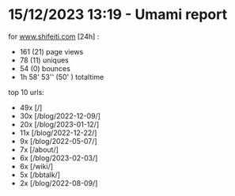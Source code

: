 # 15/12/2023 13:19 - Umami report
for www.shifeiti.com [24h] :

 - 161 (21) page views
 - 78 (11) uniques
 - 54 (0) bounces
 - 1h 58' 53'' (50' ) totaltime


top 10 urls:
 - 49x [/]
 - 30x [/blog/2022-12-09/]
 - 20x [/blog/2023-01-12/]
 - 11x [/blog/2022-12-22/]
 - 9x [/blog/2022-05-07/]
 - 7x [/about/]
 - 6x [/blog/2023-02-03/]
 - 6x [/wiki/]
 - 5x [/bbtalk/]
 - 2x [/blog/2022-08-09/]


